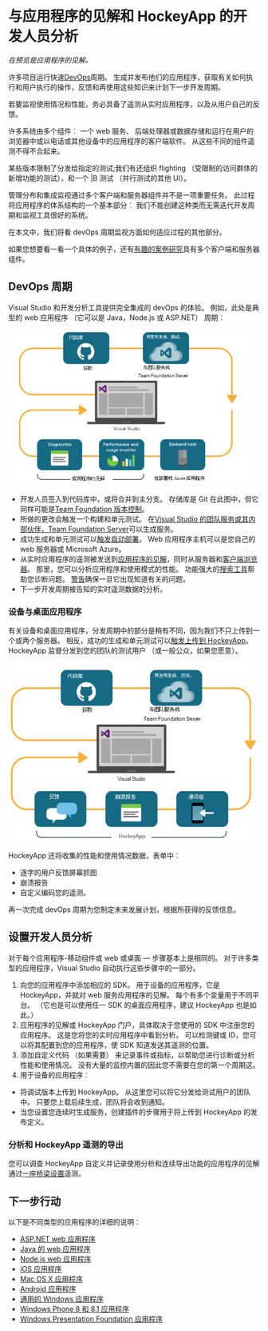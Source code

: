 <properties
    pageTitle="开发人员分析"
    description="使用 Visual Studio、 应用程序的见解和 HockeyApp DevOps"
    authors="alancameronwills"
    services="application-insights"
    documentationCenter=""
    manager="douge"/>

<tags
    ms.service="application-insights"
    ms.workload="tbd"
    ms.tgt_pltfrm="ibiza"
    ms.devlang="na"
    ms.topic="article" 
    ms.date="05/18/2016"
    ms.author="awills"/>

# <a name="developer-analytics-with-application-insights-and-hockeyapp"></a>与应用程序的见解和 HockeyApp 的开发人员分析

*在预览是应用程序的见解。*

许多项目运行快速[DevOps](https://en.wikipedia.org/wiki/DevOps)周期。 生成并发布他们的应用程序，获取有关如何执行和用户执行的操作，反馈和再使用这些知识来计划下一步开发周期。 

若要监视使用情况和性能，务必具备了遥测从实时应用程序，以及从用户自己的反馈。 

许多系统由多个组件︰ 一个 web 服务、 后端处理器或数据存储和运行在用户的浏览器中或以电话或其他设备中的应用程序的客户端软件。 从这些不同的组件遥测不得不合起来。

某些版本限制了分发给指定的测试;我们有还组织 flighting （受限制的访问群体的新增功能的测试），和一个 |B 测试 （并行测试的其他 UI）。

管理分布和集成监视通过多个客户端和服务器组件并不是一项重要任务。 此过程将应用程序的体系结构的一个基本部分︰ 我们不能创建这种类而无需迭代开发周期和监视工具很好的系统。

在本文中，我们将看 devOps 周期监视方面如何适应过程的其他部分。 

如果您想要看一看一个具体的例子，还有[有趣的案例研究](http://aka.ms/mydrivingdocs)具有多个客户端和服务器组件。

## <a name="a-devops-cycle"></a>DevOps 周期

Visual Studio 和开发分析工具提供完全集成的 devOps 的体验。 例如，此处是典型的 web 应用程序 （它可以是 Java，Node.js 或 ASP.NET） 周期︰

![Web 应用程序 devops 周期](./media/app-insights-developer-analytics/040.png)

* 开发人员签入到代码库中，或将合并到主分支。 存储库是 Git 在此图中，但它同样可能是[Team Foundation 版本控制](https://www.visualstudio.com/docs/tfvc/overview)。
* 所做的更改会触发一个构建和单元测试。 在[Visual Studio 的团队服务或其内部伙伴，Team Foundation Server](https://www.visualstudio.com/docs/vsts-tfs-overview)可以生成服务。 
* 成功生成和单元测试可以[触发自动部署](https://www.visualstudio.com/docs/release/author-release-definition/more-release-definition)。 Web 应用程序主机可以是您自己的 web 服务器或 Microsoft Azure。 
* 从实时应用程序的遥测被发送到[应用程序的见解](app-insights-overview.md)，同时从服务器和[客户端浏览器](app-insights-javascript.md)。 那里，您可以分析应用程序和使用模式的性能。 功能强大的[搜索工具](app-insights-analytics.md)帮助您诊断问题。 [警告](app-insights-alerts.md)确保一旦它出现知道有关的问题。 
* 下一步开发周期被告知的实时遥测数据的分析。

### <a name="device-and-desktop-apps"></a>设备与桌面应用程序

有关设备和桌面应用程序，分发周期中的部分是稍有不同，因为我们不只上传到一个或两个服务器。 相反，成功的生成和单元测试可以[触发上传到 HockeyApp](https://support.hockeyapp.net/kb/third-party-bug-trackers-services-and-webhooks/how-to-use-hockeyapp-with-visual-studio-team-services-vsts-or-team-foundation-server-tfs)。 HockeyApp 监督分发到您的团队的测试用户 （或一般公众，如果您愿意）。 


![设备 devops 周期](./media/app-insights-developer-analytics/030.png)

HockeyApp 还将收集的性能和使用情况数据，表单中︰

* 逐字的用户反馈屏幕抓图
* 崩溃报告
* 自定义编码您的遥测。

再一次完成 devOps 周期为您制定未来发展计划，根据所获得的反馈信息。


## <a name="setting-up-developer-analytics"></a>设置开发人员分析

对于每个应用程序-移动组件或 web 或桌面 — 步骤基本上是相同的。 对于许多类型的应用程序，Visual Studio 自动执行这些步骤中的一部分。

1. 向您的应用程序中添加相应的 SDK。 用于设备的应用程序，它是 HockeyApp，并就对 web 服务应用程序的见解。 每个有多个变量用于不同平台。 （它也是可以使用任一 SDK 的桌面应用程序，建议 HockeyApp 也是如此。）
2. 应用程序的见解或 HockeyApp 门户，具体取决于您使用的 SDK 中注册您的应用程序。 这是您将您的实时应用程序中看到分析。 可以检测键或 ID，您可以将其配置到您的应用程序，使 SDK 知道发送其遥测的位置。
3. 添加自定义代码 （如果需要） 来记录事件或指标，以帮助您进行诊断或分析性能和使用情况。 没有大量的监控内置的因此您不需要在您的第一个周期这。
3. 用于设备的应用程序︰
 * 将调试版本上传到 HockeyApp。 从这里您可以将它分发给测试用户的团队中。 只要您上载后续生成，团队将会收到通知。
 * 当您设置您连续时生成服务，创建插件的步骤用于将上传到 HockeyApp 的发布定义。

### <a name="analytics-and-export-for-hockeyapp-telemetry"></a>分析和 HockeyApp 遥测的导出

您可以调查 HockeyApp 自定义并记录使用分析和连续导出功能的应用程序的见解通过[一座桥梁设置](app-insights-hockeyapp-bridge-app.md)遥测。



## <a name="next-steps"></a>下一步行动
 
以下是不同类型的应用程序的详细的说明︰

* [ASP.NET web 应用程序](app-insights-asp-net.md) 
* [Java 的 web 应用程序](app-insights-java-get-started.md)
* [Node.js web 应用程序](https://github.com/Microsoft/ApplicationInsights-node.js)
* [iOS 应用程序](https://support.hockeyapp.net/kb/client-integration-ios-mac-os-x-tvos/hockeyapp-for-ios)
* [Mac OS X 应用程序](https://support.hockeyapp.net/kb/client-integration-ios-mac-os-x-tvos/hockeyapp-for-mac-os-x)
* [Android 应用程序](https://support.hockeyapp.net/kb/client-integration-android/hockeyapp-for-android-sdk)
* [通用的 Windows 应用程序](https://support.hockeyapp.net/kb/client-integration-windows-and-windows-phone/how-to-create-an-app-for-uwp)
* [Windows Phone 8 和 8.1 应用程序](https://support.hockeyapp.net/kb/client-integration-windows-and-windows-phone/hockeyapp-for-windows-phone-silverlight-apps-80-and-81)
* [Windows Presentation Foundation 应用程序](https://support.hockeyapp.net/kb/client-integration-windows-and-windows-phone/hockeyapp-for-windows-wpf-apps)



